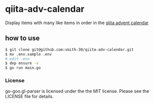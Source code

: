 # qiita-adv-calendar

Display items with many like items in order in the [qiita advent calendar](https://qiita.com/advent-calendar/2017)

## how to use

```bash
$ git clone git@github.com:smith-30/qiita-adv-calendar.git
$ mv .env.sample .env
# edit .env
$ dep ensure -v
$ go run main.go
```

### License

go-goo.gl-parser is licensed under the the MIT license. Please see the LICENSE file for details.